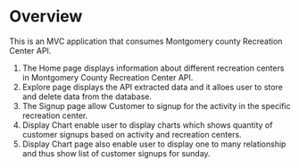 # Overview

This is an MVC application that consumes Montgomery county Recreation Center API.
1) The Home page displays information about different recreation centers in Montgomery County Recreation Center API. 
2) Explore page displays the API extracted data and it alloes user to store and delete data from the database.
3) The Signup page allow Customer to signup for the activity in the specific recreation center. 
4) Display Chart enable user to display charts which shows quantity of customer signups based on activity and recreation centers.
5) Display Chart page also enable user to display one to many relationship and thus show list of customer signups for sunday. 

